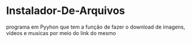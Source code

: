 # Instalador-De-Arquivos
programa em Pyyhon que tem a função de fazer o download de imagens, vídeos e musicas por meio do link do mesmo
